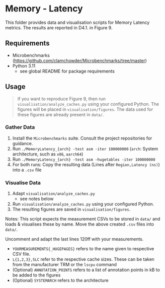 # Memory - Latency

This folder provides data and visualisation scripts for Memory Latency metrics.
The results are reported in D4.1. in Figure 9.

## Requirements

- Microbenchmarks (https://github.com/clamchowder/Microbenchmarks/tree/master)
- Python 3.11
  - see global README for package requirements

## Usage

> If you want to reproduce Figure 9, then run `visualisation/analyze_caches.py` using your configured Python.
> The figures will be placed in `visualisation/figures`.
> The data used for these figures are already present in `data/`.

### Gather Data

1. Install the `Microbenchmarks` suite. Consult the project repositories for guidance.
2. Run `./MemoryLatency_{arch} -test asm -iter 100000000` (`arch`: System architecture, such as `x86`, `aarch64`)
3. Run `./MemoryLatency_{arch} -test asm -hugetables -iter 100000000`
4. For both runs: Copy the resulting data (Lines after `Region,Latency (ns)`) into a `.csv` file

### Visualise Data

1. Adapt `visualisation/analyze_caches.py`
    - see notes below
2. Run `visualisation/analyze_caches.py` using your configured Python.
3. The resulting figures are saved in `visualisation/figures`.

Notes:
This script expects the measurement CSVs to be stored in `data/` and loads & visualises these by name.
Move the above created `.csv` files into `data/`.

Uncomment and adapt the last lines 120ff with your measurements. 
- `YOURMEASUREMENTS{_HUGEPAGES}` refers to the name given to respective CSV file.
- `L{1,2,3},SLC` refer to the respective cache sizes. These can be taken from the manufacturer TRM or the `lscpu` command
- (Optional) `ANNOTATION_POINTS` refers to a list of annotation points in kB to be added to the figures
- (Optional) `SYSTEMARCH` refers to the architecture
